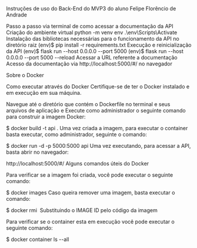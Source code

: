 Instruções de uso do Back-End do MVP3 do aluno Felipe Florêncio de Andrade

Passo a passo via terminal de como acessar a documentação da API
Criação do ambiente virtual
python -m venv env
.\env\Scripts\Activate
Instalação das bibliotecas necessárias para o funcionamento da API no diretório raiz
(env)$ pip install -r requirements.txt
Execução e reinicialização da API
(env)$ flask run --host 0.0.0.0 --port 5000
(env)$ flask run --host 0.0.0.0 --port 5000 --reload
Acessar a URL referente a documentação
Acesso da documentação via http://localhost:5000/#/ no navegador

Sobre o Docker

Como executar através do Docker Certifique-se de ter o Docker instalado e em execução em sua máquina.

Navegue até o diretório que contém o Dockerfile no terminal e seus arquivos de aplicação e Execute como administrador o seguinte comando para construir a imagem Docker:

$ docker build -t api .
Uma vez criada a imagem, para executar o container basta executar, como administrador, seguinte o comando:

$ docker run -d -p 5000:5000 api
Uma vez executando, para acessar a API, basta abrir no navegador:

http://localhost:5000/#/ 
Alguns comandos úteis do Docker

Para verificar se a imagem foi criada, você pode executar o seguinte comando:

$ docker images
Caso queira remover uma imagem, basta executar o comando:

$ docker rmi <IMAGE ID>
Substituindo o IMAGE ID pelo código da imagem

Para verificar se o container esta em execução você pode executar o seguinte comando:

$ docker container ls --all

